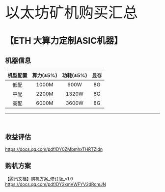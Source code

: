 <font size=16>以太坊矿机购买汇总</font>

# 【ETH 大算力定制ASIC机器】

## 机器信息
| 机型配置 | 算力(±5%) | 功耗(±5%) |显存|
|:------:|:------:|:------:|:------:|
|低配|1000M|600W|8G|
|中配|2200M|1320W|8G|
|高配|6000M|3600W|8G|

---

<br/>

## 收益评估
https://docs.qq.com/pdf/DY0ZMbmhxTHRTZldn

## 购机方案
【腾讯文档】购机方案_修订版_v1.0
https://docs.qq.com/pdf/DY2xmVWFYV2dRcmJN
